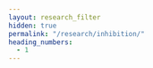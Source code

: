```yaml
---
layout: research_filter
hidden: true
permalink: "/research/inhibition/"
heading_numbers:
  - 1
---
```

